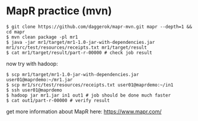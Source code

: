 MapR practice (mvn)
===================
    $ git clone https://github.com/daggerok/mapr-mvn.git mapr --depth=1 && cd mapr
    $ mvn clean package -pl mr1
    $ java -jar mr1/target/mr1-1.0-jar-with-dependencies.jar mr1/src/test/resources/receipts.txt mr1/target/result
    $ cat mr1/target/result/part-r-00000 # check job result
    
now try with hadoop:

    $ scp mr1/target/mr1-1.0-jar-with-dependencies.jar user01@maprdemo:~/mr1.jar
    $ scp mr1/src/test/resources/receipts.txt user01@maprdemo:~/in1
    $ ssh user01@maprdemo
    $ hadoop jar mr1.jar in1 out1 # job should be done much faster
    $ cat out1/part-r-00000 # verify result

get more information about MapR here: https://www.mapr.com/
